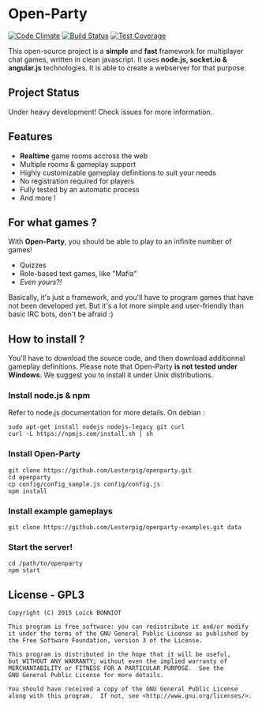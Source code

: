 Open-Party
==========

[![Code Climate](https://codeclimate.com/github/Lesterpig/openparty/badges/gpa.svg)](https://codeclimate.com/github/Lesterpig/openparty) [![Build Status](https://travis-ci.org/Lesterpig/openparty.svg)](https://travis-ci.org/Lesterpig/openparty) [![Test Coverage](https://codeclimate.com/github/Lesterpig/openparty/badges/coverage.svg)](https://codeclimate.com/github/Lesterpig/openparty)

This open-source project is a **simple** and **fast** framework for multiplayer chat games, written in clean javascript.
It uses **node.js, socket.io & angular.js** technologies. It is able to create a webserver for that purpose.

Project Status
--------------

Under heavy development! Check issues for more information.

Features
--------

- **Realtime** game rooms accross the web
- Multiple rooms & gameplay support
- Highly customizable gameplay definitions to suit your needs
- No registration required for players
- Fully tested by an automatic process
- And more !

For what games ?
----------------

With **Open-Party**, you should be able to play to an infinite number of games!

- Quizzes
- Role-based text games, like "Mafia"
- *Even yours?!*

Basically, it's just a framework, and you'll have to program games that have not been developed yet.
But it's a lot more simple and user-friendly than basic IRC bots, don't be afraid :)

How to install ?
----------------

You'll have to download the source code, and then download additionnal gameplay definitions.
Please note that Open-Party **is not tested under Windows**. We suggest you to install it under Unix distributions.

### Install node.js & npm

Refer to node.js documentation for more details.
On debian :

```
sudo apt-get install nodejs nodejs-legacy git curl
curl -L https://npmjs.com/install.sh | sh
```

### Install Open-Party

```
git clone https://github.com/Lesterpig/openparty.git
cd openparty
cp config/config_sample.js config/config.js
npm install
```

### Install example gameplays

```
git clone https://github.com/Lesterpig/openparty-examples.git data
```

### Start the server!

```
cd /path/to/openparty
npm start
```

License - GPL3
--------------

    Copyright (C) 2015 Loïck BONNIOT

    This program is free software: you can redistribute it and/or modify
    it under the terms of the GNU General Public License as published by
    the Free Software Foundation, version 3 of the License.

    This program is distributed in the hope that it will be useful,
    but WITHOUT ANY WARRANTY; without even the implied warranty of
    MERCHANTABILITY or FITNESS FOR A PARTICULAR PURPOSE.  See the
    GNU General Public License for more details.

    You should have received a copy of the GNU General Public License
    along with this program.  If not, see <http://www.gnu.org/licenses/>.
